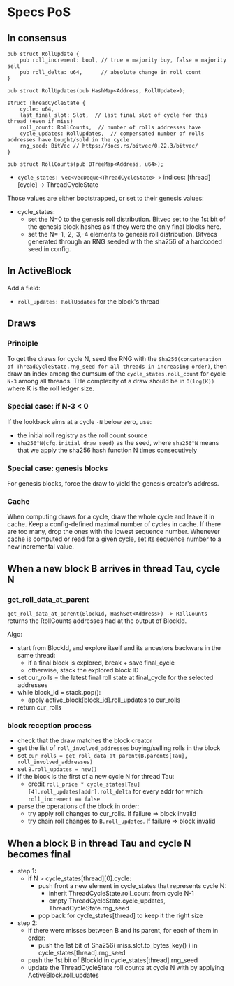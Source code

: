 # Specs PoS

## In consensus

```
pub struct RollUpdate {
    pub roll_increment: bool, // true = majority buy, false = majority sell
    pub roll_delta: u64,      // absolute change in roll count
}

pub struct RollUpdates(pub HashMap<Address, RollUpdate>);

struct ThreadCycleState {
    cycle: u64,
    last_final_slot: Slot,  // last final slot of cycle for this thread (even if miss)
    roll_count: RollCounts,  // number of rolls addresses have
    cycle_updates: RollUpdates,  // compensated number of rolls addresses have bought/sold in the cycle 
    rng_seed: BitVec // https://docs.rs/bitvec/0.22.3/bitvec/
}

pub struct RollCounts(pub BTreeMap<Address, u64>);
```

* `cycle_states: Vec<VecDeque<ThreadCycleState> >` indices: [thread][cycle] -> ThreadCycleState

Those values are either bootstrapped, or set to their genesis values:
* cycle_states:
  * set the N=0 to the genesis roll distribution. Bitvec set to the 1st bit of the genesis block hashes as if they were the only final blocks here.
  * set the N=-1,-2,-3,-4 elements to genesis roll distribution. Bitvecs generated through an RNG seeded with the sha256 of a hardcoded seed in config.

## In ActiveBlock

Add a field:

* `roll_updates: RollUpdates`  for the block's thread


## Draws

### Principle

To get the draws for cycle N, seed the RNG with the `Sha256(concatenation of ThreadCycleState.rng_seed for all threads in increasing order)`, then draw an index among the cumsum of the `cycle_states.roll_count` for cycle `N-3` among all threads. THe complexity of a draw should be in `O(log(K))` where K is the roll ledger size. 

### Special case: if N-3 < 0

If the lookback aims at a cycle `-N` below zero, use:
* the initial roll registry as the roll count source
* `sha256^N(cfg.initial_draw_seed)` as the seed, where `sha256^N` means that we apply the sha256 hash function N times consecutively
### Special case: genesis blocks

For genesis blocks, force the draw to yield the genesis creator's address.
### Cache

When computing draws for a cycle, draw the whole cycle and leave it in cache.
Keep a config-defined maximal number of cycles in cache.
If there are too many, drop the ones with the lowest sequence number.
Whenever cache is computed or read for a given cycle, set its sequence number to a new incremental value.

## When a new block B arrives in thread Tau, cycle N

### get_roll_data_at_parent

`get_roll_data_at_parent(BlockId, HashSet<Address>) -> RollCounts` returns the RollCounts addresses had at the output of BlockId.

Algo:
* start from BlockId, and explore itself and its ancestors backwars in the same thread:
  * if a final block is explored, break + save final_cycle 
  * otherwise, stack the explored block ID
* set cur_rolls = the latest final roll state at final_cycle for the selected addresses
* while block_id = stack.pop():
  * apply active_block[block_id].roll_updates to cur_rolls
* return cur_rolls

### block reception process

* check that the draw matches the block creator
* get the list of `roll_involved_addresses` buying/selling rolls in the block
* set `cur_rolls = get_roll_data_at_parent(B.parents[Tau], roll_involved_addresses)`
* set `B.roll_updates = new()`
* if the block is the first of a new cycle N for thread Tau:
  * credit `roll_price * cycle_states[Tau][4].roll_updates[addr].roll_delta` for every addr for which `roll_increment == false`
* parse the operations of the block in order:
  * try apply roll changes to cur_rolls. If failure => block invalid
  * try chain roll changes to `B.roll_updates`. If failure => block invalid

## When a block B in thread Tau and cycle N becomes final

* step 1:
  * if N > cycle_states[thread][0].cycle:
    * push front a new element in cycle_states that represents cycle N:
      * inherit ThreadCycleState.roll_count from cycle N-1
      * empty ThreadCycleState.cycle_updates, ThreadCycleState.rng_seed
    * pop back for cycle_states[thread] to keep it the right size
* step 2:
  * if there were misses between B and its parent, for each of them in order:
    * push the 1st bit of Sha256( miss.slot.to_bytes_key() ) in cycle_states[thread].rng_seed
  * push the 1st bit of BlockId in cycle_states[thread].rng_seed
  * update the ThreadCycleState roll counts at cycle N with by applying ActiveBlock.roll_updates 
